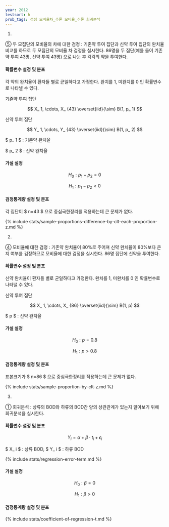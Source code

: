 ```yaml
---
year: 2012
testsort: h
prob_tags: 검정 모비율차_추론 모비율_추론 회귀분석
---
```

1)

<div>
⑤ 두 모집단의 모비율의 차에 대한 검정 : 기존약 투여 집단과 신약 투여 집단의 완치율 비교를 하므로 두 모집단의 모비율 차 검정을 실시한다.
86명을 두 집단(예를 들어 기존약 투여 43명, 신약 투여 43명) 으로 나눈 후 각각의 약을 투여한다.

#### 확률변수 설정 및 분포 ####

각 약의 완치율이 환자들 별로 균일하다고 가정한다. 완치를 1, 미완치를 0 인 확률변수로 나타낼 수 있다.

기존약 투여 집단

$$ X_ 1, \cdots, X_ {43} \overset{iid}{\sim} B(1, p_ 1) $$

신약 투여 집단

$$ Y_ 1, \cdots, Y_ {43} \overset{iid}{\sim} B(1, p_ 2) $$

$ p_ 1 $ : 기존약 완치율

$ p_ 2 $ : 신약 완치율

#### 가설 설정 ####

$$ H_ 0 : p_ 1 - p_ 2 = 0 $$

$$ H_ 1 : p_ 1 - p_ 2 < 0 $$

#### 검정통계량 설정 및 분포 ####

각 집단이 $ n=43 $ 으로 중심극한정리를 적용하는데 큰 문제가 없다.

{% include stats/sample-proportions-difference-by-clt-each-proportion-z.md %}

</div>

2)

<div>
④ 모비율에 대한 검정 : 기존약 완치율이 80%로 주어져 신약 완치율이 80%보다 큰지 여부를 검정하므로 모비율에 대한 검정을 실시한다.
86명 집단에 신약을 투여한다.

#### 확률변수 설정 및 분포 ####

신약 완치율이 환자들 별로 균일하다고 가정한다. 완치를 1, 미완치를 0 인 확률변수로 나타낼 수 있다.

신약 투여 집단

$$ X_ 1, \cdots, X_ {86} \overset{iid}{\sim} B(1, p) $$

$ p $ : 신약 완치율

#### 가설 설정 ####

$$ H_ 0 : p = 0.8 $$

$$ H_ 1 : p > 0.8 $$

#### 검정통계량 설정 및 분포 ####

표본크기가 $ n=86 $ 으로 중심극한정리를 적용하는데 큰 문제가 없다.

{% include stats/sample-proportion-by-clt-z.md %}

</div>

3)

<div>
① 회귀분석 : 상류의 BOD와 하류의 BOD간 양의 상관관계가 있는지 알아보기 위해 회귀분석을 실시한다.

#### 확률변수 설정 및 분포 ####

$$ Y_ i = \alpha + \beta \cdot t_ i + \epsilon_ i $$

$ X_ i $ : 상류 BOD, $ Y_ i $ : 하류 BOD

{% include stats/regression-error-term.md %}

#### 가설 설정 ####

$$ H_ 0 : \beta = 0 $$

$$ H_ 1 : \beta > 0 $$

#### 검정통계량 설정 및 분포 ####

{% include stats/coefficient-of-regression-t.md %}

</div>
